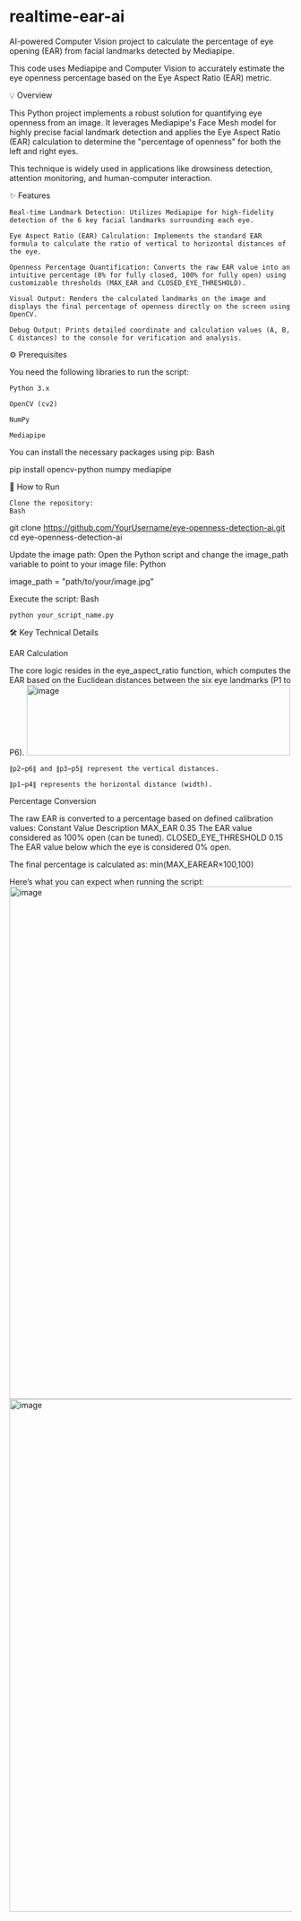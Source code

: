 # realtime-ear-ai
AI-powered Computer Vision project to calculate the percentage of eye opening (EAR) from facial landmarks detected by Mediapipe.

This code uses Mediapipe and Computer Vision to accurately estimate the eye openness percentage based on the Eye Aspect Ratio (EAR) metric.

💡 Overview

This Python project implements a robust solution for quantifying eye openness from an image. It leverages Mediapipe's Face Mesh model for highly precise facial landmark detection and applies the Eye Aspect Ratio (EAR) calculation to determine the "percentage of openness" for both the left and right eyes.

This technique is widely used in applications like drowsiness detection, attention monitoring, and human-computer interaction.

✨ Features

    Real-time Landmark Detection: Utilizes Mediapipe for high-fidelity detection of the 6 key facial landmarks surrounding each eye.

    Eye Aspect Ratio (EAR) Calculation: Implements the standard EAR formula to calculate the ratio of vertical to horizontal distances of the eye.

    Openness Percentage Quantification: Converts the raw EAR value into an intuitive percentage (0% for fully closed, 100% for fully open) using customizable thresholds (MAX_EAR and CLOSED_EYE_THRESHOLD).

    Visual Output: Renders the calculated landmarks on the image and displays the final percentage of openness directly on the screen using OpenCV.

    Debug Output: Prints detailed coordinate and calculation values (A, B, C distances) to the console for verification and analysis.

⚙️ Prerequisites

You need the following libraries to run the script:

    Python 3.x

    OpenCV (cv2)

    NumPy

    Mediapipe

You can install the necessary packages using pip:
Bash

pip install opencv-python numpy mediapipe

🚀 How to Run

    Clone the repository:
    Bash

git clone https://github.com/YourUsername/eye-openness-detection-ai.git
cd eye-openness-detection-ai

Update the image path:
Open the Python script and change the image_path variable to point to your image file:
Python

image_path = "path/to/your/image.jpg"

Execute the script:
Bash

    python your_script_name.py 

🛠️ Key Technical Details

EAR Calculation

The core logic resides in the eye_aspect_ratio function, which computes the EAR based on the Euclidean distances between the six eye landmarks (P1 to P6).
<img width="470" height="126" alt="image" src="https://github.com/user-attachments/assets/83c412fa-0d53-4ee6-9eae-55ebbda486fa" />

    ∥p2​−p6​∥ and ∥p3​−p5​∥ represent the vertical distances.

    ∥p1​−p4​∥ represents the horizontal distance (width).

Percentage Conversion

The raw EAR is converted to a percentage based on defined calibration values:
Constant	Value	Description
MAX_EAR	0.35	The EAR value considered as 100% open (can be tuned).
CLOSED_EYE_THRESHOLD	0.15	The EAR value below which the eye is considered 0% open.

The final percentage is calculated as: min(MAX_EAREAR​×100,100)

Here’s what you can expect when running the script:
<img width="1251" height="915" alt="image" src="https://github.com/user-attachments/assets/325b81e2-8745-45dc-89e1-92ddb7791797" />
<img width="1251" height="915" alt="image" src="https://github.com/user-attachments/assets/ef709b00-0cce-489a-9d2c-1582167f68d4" />


